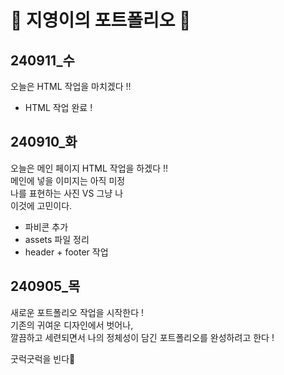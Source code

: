 # 🦧 지영이의 포트폴리오 🦧
     
## 240911_수 
  오늘은 HTML 작업을 마치겠다 !!     
      
  - HTML 작업 완료 !     
         
## 240910_화 
  오늘은 메인 페이지 HTML 작업을 하겠다  !!     
  메인에 넣을 이미지는 아직 미정      
  나를 표현하는 사진 VS 그냥 나      
  이것에 고민이다.        

  - 파비콘 추가     
  - assets 파일 정리    
  - header + footer 작업

## 240905_목 
  새로운 포트폴리오 작업을 시작한다 !        
  기존의 귀여운 디자인에서 벗어나,        
  깔끔하고 세련되면서 나의 정체성이 담긴 포트폴리오를 완성하려고 한다 !       
         
  굿럭굿럭을 빈다👀       
